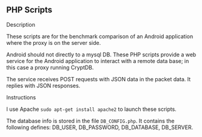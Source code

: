 ## PHP Scripts ##

Description

These scripts are for the benchmark comparison of an Android application where the proxy is on the server side.

Android should not directly to a mysql DB. These PHP scripts provide a web service for the Android application to interact with a remote data base; in this case a proxy running CryptDB.

The service receives POST requests with JSON data in the packet data. It replies with JSON responses.

Instructions

I use Apache `sudo apt-get install apache2` to launch these scripts.

The database info is stored in the file `DB_CONFIG.php`. It contains the following defines: DB_USER, DB_PASSWORD, DB_DATABASE, DB_SERVER.